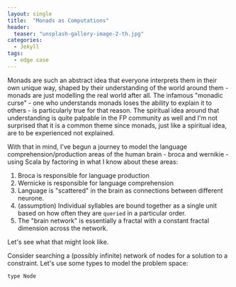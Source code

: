 ```yaml
---
layout: single
title:  "Monads as Computations"
header:
  teaser: "unsplash-gallery-image-2-th.jpg"
categories:
  - Jekyll
tags:
  - edge case
---
```

Monads are such an abstract idea that everyone interprets them in their own unique way, shaped by their understanding of the world around them - monads are just modelling the real world after all. The infamous "monadic curse" - one who understands monads loses the ability to explain it to others - is particularly true for that reason. The spiritual idea around that understanding is quite palpable in the FP community as well and I'm not surprised that it is a common theme since monads, just like a spiritual idea, are to be experienced not explained.

With that in mind, I've begun a journey to model the language comprehension/production areas of the human brain - broca and wernikie - using Scala by factoring in what I know about these areas:

  1. Broca is responsible for language production
  2. Wernicke is responsible for language comprehension
  3. Language is "scattered" in the brain as connections between different neurone.
  4. (assumption) Individual syllables are bound together as a single unit based on how often they are `queried` in a particular order.
  5. The "brain network" is essentially a fractal with a constant fractal dimension across the network.

Let's see what that might look like.

Consider searching a (possibly infinite) network of nodes for a solution to a constraint. Let's use some types to model the problem space:

```
type Node
